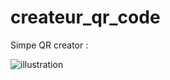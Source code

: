 # createur_qr_code

Simpe QR creator :


<img alt="illustration" src="https://github.com/FlorentGautron/createur_qr_code/blob/master/Illustration%20web%20site.png?raw=true">

